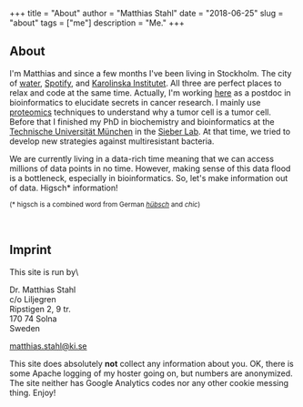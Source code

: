 +++
title = "About"
author = "Matthias Stahl"
date = "2018-06-25"
slug = "about"
tags = ["me"]
description = "Me."
+++

## About

I'm Matthias and since a few months I've been living in Stockholm. The city of [water](https://en.wikipedia.org/wiki/Stockholm), [Spotify](https://www.spotify.com/se/), and [Karolinska Institutet](http://ki.se). All three are perfect places to relax and code at the same time. Actually, I'm working [here](http://lehtiolab.se) as a postdoc in bioinformatics to elucidate secrets in cancer research. I mainly use [proteomics](https://en.wikipedia.org/wiki/Proteomics) techniques to understand why a tumor cell is a tumor cell. Before that I finished my PhD in biochemistry and bioinformatics at the [Technische Universität München](https://www.tum.de/nc/en/homepage/) in the [Sieber Lab](http://www.oc2.ch.tum.de). At that time, we tried to develop new strategies against multiresistant bacteria.

We are currently living in a data-rich time meaning that we can access millions of data points in no time. However, making sense of this data flood is a bottleneck, especially in bioinformatics. So, let's make information out of data. Higsch* information!

<sub>(* higsch is a combined word from German *[hübsch](https://dict.leo.org/german-english/huebsch)* and *chic*)</sub>

&nbsp;&nbsp;

## Imprint

This site is run by\

Dr. Matthias Stahl\
c/o Liljegren\
Ripstigen 2, 9 tr.\
170 74 Solna\
Sweden

[matthias.stahl@ki.se](mailto:matthias.stahl@ki.se)

This site does absolutely __not__ collect any information about you. OK, there is some Apache logging of my hoster going on, but numbers are anonymized. The site neither has Google Analytics codes nor any other cookie messing thing. Enjoy!
